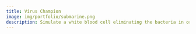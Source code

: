 ```yaml
---
title: Virus Champion
image: img/portfolio/submarine.png
description: Simulate a white blood cell eliminating the bacteria in order to prevent them from splitting in two and harming the host. WASD for movement and control. Mouse to fire. Mitosis launches a smaller white blood cell at the bacteria, killing on impact. All source code is open source and can be accessed at <a href="https://github.com/SamBow/Programming-Portfolio/tree/master/VirusChampion/Code">here</a>.
---
```

